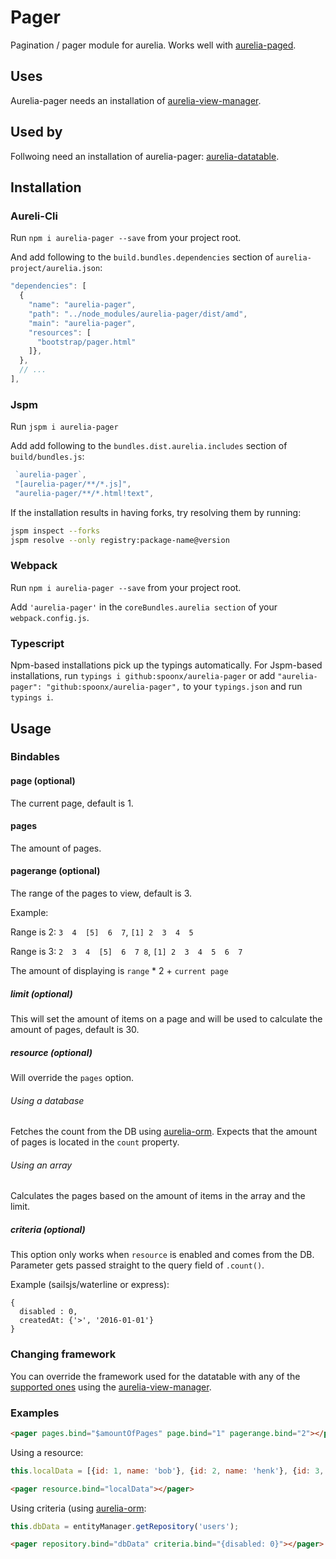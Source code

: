 # Pager

Pagination / pager module for aurelia. Works well with [aurelia-paged](http://aurelia-orm.spoonx.org/components.html).

## Uses

Aurelia-pager needs an installation of [aurelia-view-manager](https://www.npmjs.com/package/aurelia-view-manager).

## Used by

Follwoing need an installation of aurelia-pager:
[aurelia-datatable](https://www.npmjs.com/package/aurelia-datatable).

## Installation

### Aureli-Cli

Run `npm i aurelia-pager --save` from your project root.

And add following to the `build.bundles.dependencies` section of `aurelia-project/aurelia.json`:

```js
"dependencies": [
  {
    "name": "aurelia-pager",
    "path": "../node_modules/aurelia-pager/dist/amd",
    "main": "aurelia-pager",
    "resources": [
      "bootstrap/pager.html"
    ]},
  },
  // ...
],
```

### Jspm

Run `jspm i aurelia-pager`

Add add following to the `bundles.dist.aurelia.includes` section of `build/bundles.js`:

```js
 `aurelia-pager`,
 "[aurelia-pager/**/*.js]",
 "aurelia-pager/**/*.html!text",
```

If the installation results in having forks, try resolving them by running:

```sh
jspm inspect --forks
jspm resolve --only registry:package-name@version
```

### Webpack

Run `npm i aurelia-pager --save` from your project root.

Add `'aurelia-pager'` in the `coreBundles.aurelia section` of your `webpack.config.js`.

### Typescript

Npm-based installations pick up the typings automatically. For Jspm-based installations, run `typings i github:spoonx/aurelia-pager` or add `"aurelia-pager": "github:spoonx/aurelia-pager",` to your `typings.json` and run `typings i`.

## Usage

### Bindables

#### page (optional)

The current page, default is 1.

#### pages

The amount of pages.

#### pagerange (optional)

The range of the pages to view, default is 3.

Example:

Range is 2: `3  4  [5]  6  7`, `[1] 2  3  4  5`

Range is 3: `2  3  4  [5]  6  7 8`, `[1] 2  3  4  5  6  7`

The amount of displaying is `range` * 2 + `current page`

##### limit (optional)

This will set the amount of items on a page and will be used to calculate the amount of pages, default is 30.

##### resource (optional)

Will override the `pages` option.

###### Using a database

Fetches the count from the DB using [aurelia-orm](https://github.com/SpoonX/aurelia-orm).
Expects that the amount of pages is located in the `count` property.

###### Using an array

Calculates the pages based on the amount of items in the array and the limit.

##### criteria (optional)

This option only works when `resource` is enabled and comes from the DB.
Parameter gets passed straight to the query field of `.count()`.

Example (sailsjs/waterline or express):

```javascript:
{
  disabled : 0,
  createdAt: {'>', '2016-01-01'}
}
```

### Changing framework

You can override the framework used for the datatable with any of the [supported ones](https://github.com/SpoonX/aurelia-pager/tree/master/src) using the [aurelia-view-manager](https://github.com/spoonx/aurelia-view-manager).

### Examples

```html
<pager pages.bind="$amountOfPages" page.bind="1" pagerange.bind="2"></pager>
```

Using a resource:

```js
this.localData = [{id: 1, name: 'bob'}, {id: 2, name: 'henk'}, {id: 3, name: 'jan'}];
```

```html
<pager resource.bind="localData"></pager>
```

Using criteria (using [aurelia-orm](https://github.com/SpoonX/aurelia-orm):

```js
this.dbData = entityManager.getRepository('users');
```

```html
<pager repository.bind="dbData" criteria.bind="{disabled: 0}"></pager>
```
